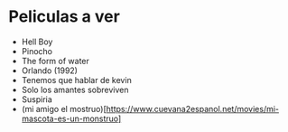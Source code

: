 # Peliculas a ver

* Hell Boy
* Pinocho
* The form of water
* Orlando (1992)
* Tenemos que hablar de kevin
* Solo los amantes sobreviven
* Suspiria
*  (mi amigo el mostruo)[https://www.cuevana2espanol.net/movies/mi-mascota-es-un-monstruo]
